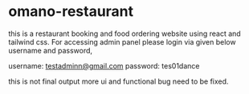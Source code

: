 # omano-restaurant
this is a restaurant booking and food ordering website using react and tailwind css.
For accessing admin panel please login via given below username and password,

username: testadminn@gmail.com
password: tes01dance

this is not final output more ui and functional bug need to be fixed.
